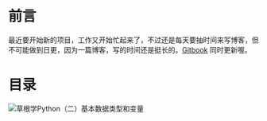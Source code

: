 # 前言 #

最近要开始新的项目，工作又开始忙起来了，不过还是每天要抽时间来写博客，但不可能做到日更，因为一篇博客，写的时间还是挺长的。[Gitbook](https://www.readwithu.com/) 同时更新喔。

# 目录 #

![草根学Python（二）基本数据类型和变量](https://dn-mhke0kuv.qbox.me/a3eb54781266e147c3cc.png)